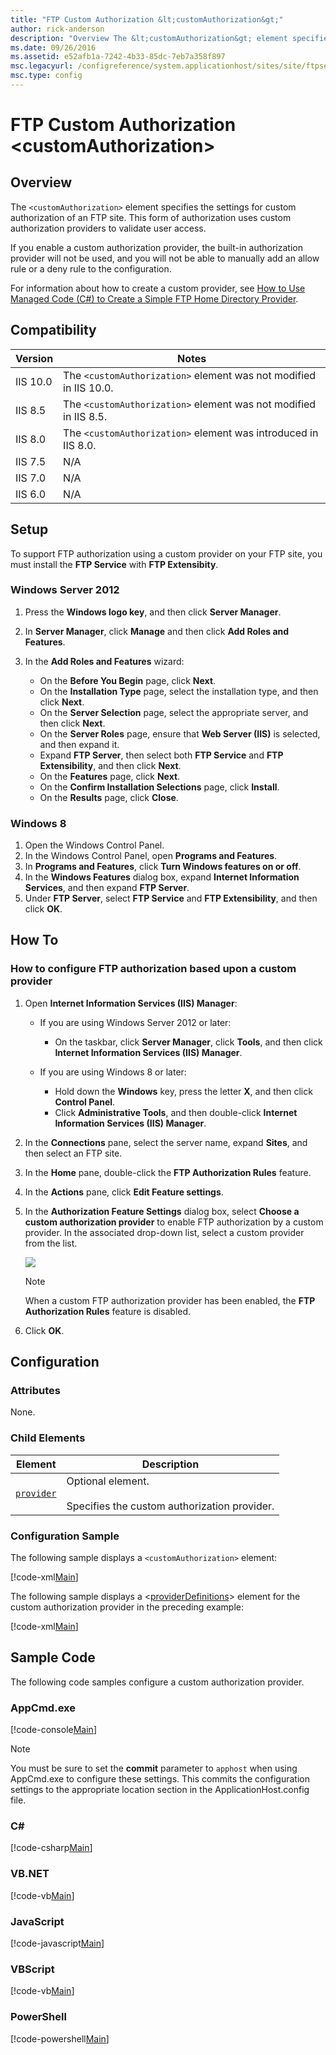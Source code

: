 ```yaml
---
title: "FTP Custom Authorization &lt;customAuthorization&gt;"
author: rick-anderson
description: "Overview The &lt;customAuthorization&gt; element specifies the settings for custom authorization of an FTP site. This form of authorization uses custom autho..."
ms.date: 09/26/2016
ms.assetid: e52afb1a-7242-4b33-85dc-7eb7a358f897
msc.legacyurl: /configreference/system.applicationhost/sites/site/ftpserver/security/customauthorization
msc.type: config
---
```

FTP Custom Authorization &lt;customAuthorization&gt;
====================
<a id="001"></a>
## Overview

The `<customAuthorization>` element specifies the settings for custom authorization of an FTP site. This form of authorization uses custom authorization providers to validate user access.

If you enable a custom authorization provider, the built-in authorization provider will not be used, and you will not be able to manually add an allow rule or a deny rule to the configuration.

For information about how to create a custom provider, see [How to Use Managed Code (C#) to Create a Simple FTP Home Directory Provider](https://docs.microsoft.com/en-us/iis/develop/developing-for-ftp/how-to-use-managed-code-c-to-create-a-simple-ftp-home-directory-provider).

<a id="002"></a>
## Compatibility

| Version | Notes |
| --- | --- |
| IIS 10.0 | The `<customAuthorization>` element was not modified in IIS 10.0. |
| IIS 8.5 | The `<customAuthorization>` element was not modified in IIS 8.5. |
| IIS 8.0 | The `<customAuthorization>` element was introduced in IIS 8.0. |
| IIS 7.5 | N/A |
| IIS 7.0 | N/A |
| IIS 6.0 | N/A |

<a id="003"></a>
## Setup

To support FTP authorization using a custom provider on your FTP site, you must install the **FTP Service** with **FTP Extensibity**.

### Windows Server 2012

1. Press the **Windows logo key**, and then click **Server Manager**.
2. In **Server Manager**, click **Manage** and then click **Add Roles and Features**.
3. In the **Add Roles and Features** wizard: 

    - On the **Before You Begin** page, click **Next**.
    - On the **Installation Type** page, select the installation type, and then click **Next**.
    - On the **Server Selection** page, select the appropriate server, and then click **Next**.
    - On the **Server Roles** page, ensure that **Web Server (IIS)** is selected, and then expand it.
    - Expand **FTP Server**, then select both **FTP Service** and **FTP Extensibility**, and then click **Next**.
    - On the **Features** page, click **Next**.
    - On the **Confirm Installation Selections** page, click **Install**.
    - On the **Results** page, click **Close**.

### Windows 8

1. Open the Windows Control Panel.
2. In the Windows Control Panel, open **Programs and Features**.
3. In **Programs and Features**, click **Turn Windows features on or off**.
4. In the **Windows Features** dialog box, expand **Internet Information Services**, and then expand **FTP Server**.
5. Under **FTP Server**, select **FTP Service** and **FTP Extensibility**, and then click **OK**.

<a id="004"></a>
## How To

### How to configure FTP authorization based upon a custom provider

1. Open **Internet Information Services (IIS) Manager**: 

    - If you are using Windows Server 2012 or later: 

        - On the taskbar, click **Server Manager**, click **Tools**, and then click **Internet Information Services (IIS) Manager**.
    - If you are using Windows 8 or later: 

        - Hold down the **Windows** key, press the letter **X**, and then click **Control Panel**.
        - Click **Administrative Tools**, and then double-click **Internet Information Services (IIS) Manager**.
2. In the **Connections** pane, select the server name, expand **Sites**, and then select an FTP site.
3. In the **Home** pane, double-click the **FTP Authorization Rules** feature.
4. In the **Actions** pane, click **Edit Feature settings**.
5. In the **Authorization Feature Settings** dialog box, select **Choose a custom authorization provider** to enable FTP authorization by a custom provider. In the associated drop-down list, select a custom provider from the list.   
  
    [![](index/_static/image2.png)](index/_static/image1.png)  
  
    > [!NOTE]
    > When a custom FTP authorization provider has been enabled, the     **FTP Authorization Rules** feature is disabled.
6. Click **OK**.

<a id="005"></a>
## Configuration

### Attributes

None.

### Child Elements

| Element | Description |
| --- | --- |
| [`provider`](provider.md) | Optional element.<br><br>Specifies the custom authorization provider. |

### Configuration Sample

The following sample displays a `<customAuthorization>` element:

[!code-xml[Main](index/samples/sample1.xml)]

The following sample displays a &lt;[providerDefinitions](../../../../../../system.ftpserver/providerdefinitions/index.md)&gt; element for the custom authorization provider in the preceding example:

[!code-xml[Main](index/samples/sample2.xml)]

<a id="006"></a>
## Sample Code

The following code samples configure a custom authorization provider.

### AppCmd.exe

[!code-console[Main](index/samples/sample3.cmd)]

> [!NOTE]
> You must be sure to set the **commit** parameter to `apphost` when using AppCmd.exe to configure these settings. This commits the configuration settings to the appropriate location section in the ApplicationHost.config file.
  

### C#

[!code-csharp[Main](index/samples/sample4.cs)]
  

### VB.NET

[!code-vb[Main](index/samples/sample5.vb)]
  

### JavaScript

[!code-javascript[Main](index/samples/sample6.js)]
  

### VBScript

[!code-vb[Main](index/samples/sample7.vb)]
  

### PowerShell

[!code-powershell[Main](index/samples/sample8.ps1)]